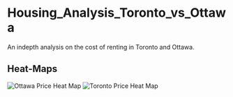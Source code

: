 # Housing_Analysis_Toronto_vs_Ottawa
An indepth analysis on the cost of renting in Toronto and Ottawa.

## Heat-Maps

![Ottawa Price Heat Map](https://github.com/alihussein1779/Housing_Analysis_Toronto_vs_Ottawa/assets/83554714/58950b67-3b22-4496-8643-7a5387e8625e)
![Toronto Price Heat Map](https://github.com/alihussein1779/Housing_Analysis_Toronto_vs_Ottawa/assets/83554714/cbd8d93e-7039-412f-94e0-4393dfacd934)
